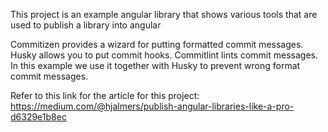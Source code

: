 This project is an example angular library that shows various tools that are used to publish a library into angular

Commitizen provides a wizard for putting formatted commit messages.
Husky allows you to put commit hooks.
Commitlint lints commit messages. In this example we use it together with Husky to prevent wrong format commit messages.

Refer to this link for the article for this project:
https://medium.com/@hjalmers/publish-angular-libraries-like-a-pro-d6329e1b8ec
